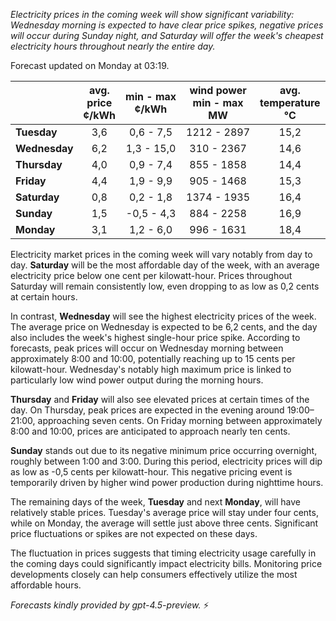 *Electricity prices in the coming week will show significant variability: Wednesday morning is expected to have clear price spikes, negative prices will occur during Sunday night, and Saturday will offer the week's cheapest electricity hours throughout nearly the entire day.*

Forecast updated on Monday at 03:19.

|              | avg.<br>price<br>¢/kWh | min - max<br>¢/kWh | wind power<br>min - max<br>MW | avg.<br>temperature<br>°C |
|:-------------|:----------------:|:----------------:|:-------------:|:-------------:|
| **Tuesday**      |       3,6        |     0,6 - 7,5      |       1212 - 2897        |       15,2        |
| **Wednesday**    |       6,2        |    1,3 - 15,0      |        310 - 2367        |       14,6        |
| **Thursday**     |       4,0        |     0,9 - 7,4      |        855 - 1858        |       14,4        |
| **Friday**       |       4,4        |     1,9 - 9,9      |        905 - 1468        |       15,3        |
| **Saturday**     |       0,8        |     0,2 - 1,8      |       1374 - 1935        |       16,4        |
| **Sunday**       |       1,5        |    -0,5 - 4,3      |        884 - 2258        |       16,9        |
| **Monday**       |       3,1        |     1,2 - 6,0      |        996 - 1631        |       18,4        |

Electricity market prices in the coming week will vary notably from day to day. **Saturday** will be the most affordable day of the week, with an average electricity price below one cent per kilowatt-hour. Prices throughout Saturday will remain consistently low, even dropping to as low as 0,2 cents at certain hours.

In contrast, **Wednesday** will see the highest electricity prices of the week. The average price on Wednesday is expected to be 6,2 cents, and the day also includes the week's highest single-hour price spike. According to forecasts, peak prices will occur on Wednesday morning between approximately 8:00 and 10:00, potentially reaching up to 15 cents per kilowatt-hour. Wednesday's notably high maximum price is linked to particularly low wind power output during the morning hours.

**Thursday** and **Friday** will also see elevated prices at certain times of the day. On Thursday, peak prices are expected in the evening around 19:00–21:00, approaching seven cents. On Friday morning between approximately 8:00 and 10:00, prices are anticipated to approach nearly ten cents.

**Sunday** stands out due to its negative minimum price occurring overnight, roughly between 1:00 and 3:00. During this period, electricity prices will dip as low as -0,5 cents per kilowatt-hour. This negative pricing event is temporarily driven by higher wind power production during nighttime hours.

The remaining days of the week, **Tuesday** and next **Monday**, will have relatively stable prices. Tuesday's average price will stay under four cents, while on Monday, the average will settle just above three cents. Significant price fluctuations or spikes are not expected on these days.

The fluctuation in prices suggests that timing electricity usage carefully in the coming days could significantly impact electricity bills. Monitoring price developments closely can help consumers effectively utilize the most affordable hours.

*Forecasts kindly provided by gpt-4.5-preview.* ⚡
